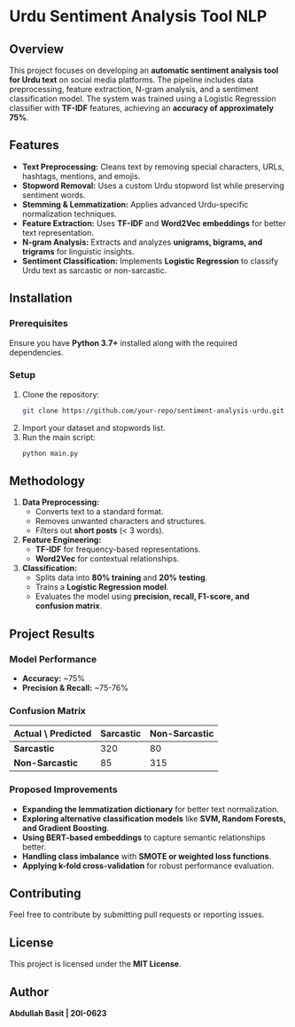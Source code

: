 # Urdu Sentiment Analysis Tool NLP

## Overview
This project focuses on developing an **automatic sentiment analysis tool for Urdu text** on social media platforms. The pipeline includes data preprocessing, feature extraction, N-gram analysis, and a sentiment classification model. The system was trained using a Logistic Regression classifier with **TF-IDF** features, achieving an **accuracy of approximately 75%**.

## Features
- **Text Preprocessing:** Cleans text by removing special characters, URLs, hashtags, mentions, and emojis.
- **Stopword Removal:** Uses a custom Urdu stopword list while preserving sentiment words.
- **Stemming & Lemmatization:** Applies advanced Urdu-specific normalization techniques.
- **Feature Extraction:** Uses **TF-IDF** and **Word2Vec embeddings** for better text representation.
- **N-gram Analysis:** Extracts and analyzes **unigrams, bigrams, and trigrams** for linguistic insights.
- **Sentiment Classification:** Implements **Logistic Regression** to classify Urdu text as sarcastic or non-sarcastic.

## Installation
### Prerequisites
Ensure you have **Python 3.7+** installed along with the required dependencies.

### Setup
1. Clone the repository:
   ```bash
   git clone https://github.com/your-repo/sentiment-analysis-urdu.git
   ```
2. Import your dataset and stopwords list.
3. Run the main script:
   ```bash
   python main.py
   ```

## Methodology
1. **Data Preprocessing:**
   - Converts text to a standard format.
   - Removes unwanted characters and structures.
   - Filters out **short posts** (< 3 words).
2. **Feature Engineering:**
   - **TF-IDF** for frequency-based representations.
   - **Word2Vec** for contextual relationships.
3. **Classification:**
   - Splits data into **80% training** and **20% testing**.
   - Trains a **Logistic Regression model**.
   - Evaluates the model using **precision, recall, F1-score, and confusion matrix**.

## Project Results
### Model Performance
- **Accuracy:** ~75%
- **Precision & Recall:** ~75-76%

### Confusion Matrix
| Actual \ Predicted | Sarcastic | Non-Sarcastic |
|------------------|-----------|--------------|
| **Sarcastic**   | 320       | 80           |
| **Non-Sarcastic** | 85        | 315          |

### Proposed Improvements
- **Expanding the lemmatization dictionary** for better text normalization.
- **Exploring alternative classification models** like **SVM, Random Forests, and Gradient Boosting**.
- **Using BERT-based embeddings** to capture semantic relationships better.
- **Handling class imbalance** with **SMOTE or weighted loss functions**.
- **Applying k-fold cross-validation** for robust performance evaluation.

## Contributing
Feel free to contribute by submitting pull requests or reporting issues.

## License
This project is licensed under the **MIT License**.

## Author
**Abdullah Basit | 20I-0623**
